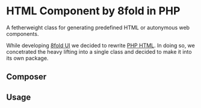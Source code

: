 # HTML Component by 8fold in PHP

A fetherweight class for generating predefined HTML or autonymous web components.

While developing [8fold UI](https://ui.8fold.software) we decided to rewrite [PHP HTML](https://github.com/8fold/php-html). In doing so, we concetrated the heavy lifting into a single class and decided to make it into its own package.

## Composer


## Usage

